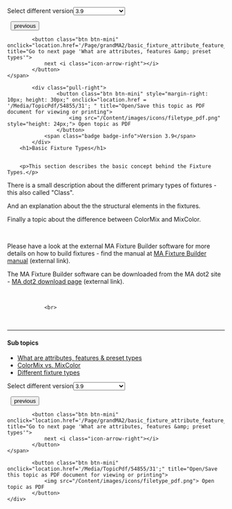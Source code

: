 
<div class="topic-navigation">

<div class="pull-right">
	<span class="pull-left">


<div class="pull-left">
<form action="/Topic/SetCurrentVersionNumber" class="form-inline" id="frmTagSelector" method="post">	<span class="form-mini">
		<div class="input-prepend"><span class="add-on">Select different version</span><select autocomplete="off" id="versionNumberId" name="versionNumberId" onchange="$(this).closest('#frmTagSelector').submit();" style="width: 120px;"><option value="">- latest -</option>
<option value="6">3.3</option>
<option value="14">3.4</option>
<option value="18">3.5</option>
<option value="21">3.6</option>
<option value="23">3.7</option>
<option value="27">3.8</option>
<option selected="selected" value="31">3.9</option>
</select></div>
		<input data-val="true" data-val-number="The field Int32 must be a number." data-val-required="The Int32 field is required." id="ProductId" name="ProductId" type="hidden" value="11">
		<input id="CurrentGuid" name="CurrentGuid" type="hidden" value="6cb30a8c-fb59-4ea0-841e-8389cfb7f99b">
	</span>
</form></div>&nbsp;	</span>
	<span class="pull-right" style="white-space: nowrap;">
			<button class="btn btn-mini" onclick="location.href='/Page/grandMA2/patch_autocalibrate/en/3.9'; " title="Go to previous page 'Auto calibrate fixture positions'">
				<i class="icon-arrow-left"></i> previous
			</button>

			<button class="btn btn-mini" onclick="location.href='/Page/grandMA2/basic_fixture_attribute_feature_preset/en/3.9';" title="Go to next page 'What are attributes, features &amp; preset types'">
				next <i class="icon-arrow-right"></i> 
			</button>
	</span>
</div>
<div class="clear-fix" style="margin-bottom: 10px"></div>
</div>

		
			<div class="pull-right">
					<button class="btn btn-mini" style="margin-right: 10px; height: 30px;" onclick="location.href = '/Media/TopicPdf/54855/31'; " title="Open/Save this topic as PDF document for viewing or printing">
						<img src="/Content/images/icons/filetype_pdf.png" style="height: 24px;"> Open topic as PDF
					</button>
				<span class="badge badge-info">Version 3.9</span>
			</div>
		<h1>Basic Fixture Types</h1>


		<p>This section describes the basic concept behind the Fixture Types.</p>

<p>There is a small description about the differ<span class="highlight">en</span>t primary types of fixtures - this also called "Class".</p>

<p>And an explanation about the the structural elem<span class="highlight">en</span>ts in the fixtures.</p>

<p>Finally a topic about the differ<span class="highlight">en</span>ce betwe<span class="highlight">en</span> ColorMix and MixColor.</p>

<p>&nbsp;</p>

<p>Please have a look at the external MA Fixture Builder software for more details on how to build fixtures - find the manual at <a href="help2.malighting.com/Topic">MA Fixture Builder manual</a> (external link).</p>

<p>The MA Fixture Builder software can be downloaded from the MA dot2 site - <a href="www.ma-dot2.com/en/software-download/">MA dot2 download page</a> (external link).</p>

<p>&nbsp;</p>


				<br>
<div class="topic-navigation">
	<br>
	<hr>
	<h4>Sub topics</h4>
	<ul>
				<li><a href="/Page/grandMA2/basic_fixture_attribute_feature_preset/en/3.9">What are attributes, features &amp; preset types</a></li>
				<li><a href="/Page/grandMA2/basic_fixture_colormix_mixcolor/en/3.9">ColorMix vs. MixColor</a></li>
				<li><a href="/Page/grandMA2/basic_fixture_type/en/3.9">Different fixture types</a></li>
	</ul>

<div class="pull-right">
	<span class="pull-left">


<div class="pull-left">
<form action="/Topic/SetCurrentVersionNumber" class="form-inline" id="frmTagSelector" method="post">	<span class="form-mini">
		<div class="input-prepend"><span class="add-on">Select different version</span><select autocomplete="off" id="versionNumberId" name="versionNumberId" onchange="$(this).closest('#frmTagSelector').submit();" style="width: 120px;"><option value="">- latest -</option>
<option value="6">3.3</option>
<option value="14">3.4</option>
<option value="18">3.5</option>
<option value="21">3.6</option>
<option value="23">3.7</option>
<option value="27">3.8</option>
<option selected="selected" value="31">3.9</option>
</select></div>
		<input data-val="true" data-val-number="The field Int32 must be a number." data-val-required="The Int32 field is required." id="ProductId" name="ProductId" type="hidden" value="11">
		<input id="CurrentGuid" name="CurrentGuid" type="hidden" value="6cb30a8c-fb59-4ea0-841e-8389cfb7f99b">
	</span>
</form></div>&nbsp;	</span>
	<span class="pull-right" style="white-space: nowrap;">
			<button class="btn btn-mini" onclick="location.href='/Page/grandMA2/patch_autocalibrate/en/3.9'; " title="Go to previous page 'Auto calibrate fixture positions'">
				<i class="icon-arrow-left"></i> previous
			</button>

			<button class="btn btn-mini" onclick="location.href='/Page/grandMA2/basic_fixture_attribute_feature_preset/en/3.9';" title="Go to next page 'What are attributes, features &amp; preset types'">
				next <i class="icon-arrow-right"></i> 
			</button>
	</span>
</div>
	<div class="clear-fix"></div>
	<div class="pull-right">
	
			<button class="btn btn-mini" onclick="location.href='/Media/TopicPdf/54855/31';" title="Open/Save this topic as PDF document for viewing or printing">
				<img src="/Content/images/icons/filetype_pdf.png"> Open topic as PDF
			</button>
	</div>
<div class="clear-fix" style="margin-bottom: 10px"></div>
</div>

	